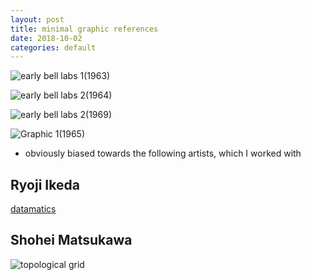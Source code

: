 ```yaml
---
layout: post
title: minimal graphic references
date: 2018-10-02
categories: default
---
```


![[early bell labs 1(1963)](https://www.youtube.com/vi/RocLdMyUG-4/0.jpg)](https://www.youtube.com/watch?v=RocLdMyUG-4)

![[early bell labs 2(1964)](https://www.youtube.com/vi/-5mFhDIJfNA/0.jpg)](https://www.youtube.com/watch?v=-5mFhDIJfNA)

![[early bell labs 2(1969)](https://www.youtube.com/vi/V4agEv3Nkcs/0.jpg)](https://www.youtube.com/watch?v=V4agEv3Nkcs)

![[Graphic 1(1965)](https://www.youtube.com/vi/llnzK2H_HZo/0.jpg)](https://www.youtube.com/watch?v=llnzK2H_HZo)


- obviously biased towards the following artists, which I worked with

## Ryoji Ikeda
[datamatics](https://vimeo.com/62242278)

## Shohei Matsukawa
![[topological grid](https://www.youtube.com/vi/PpKV071KXO0/0.jpg)](https://www.youtube.com/watch?v=PpKV071KXO0)
